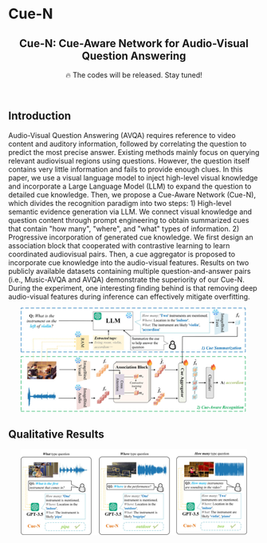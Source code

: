 # Cue-N
<div align="center">

<h2 class="papername"> Cue-N: Cue-Aware Network for Audio-Visual Question Answering </h2>

:fire: The codes will be released. Stay tuned!

<br>
</div>

## Introduction
<p align="left">
Audio-Visual Question Answering (AVQA) requires reference to video content and auditory information, followed by correlating the question to predict the most precise answer. Existing methods mainly focus on querying relevant audiovisual regions using questions. However, the question itself contains very little information and fails to provide enough clues. In this paper, we use a visual language model to inject high-level visual knowledge and incorporate a Large Language Model (LLM) to expand the question to detailed cue knowledge. Then, we propose a Cue-Aware Network (Cue-N), which divides the recognition paradigm into two steps: 1) High-level semantic evidence generation via LLM. We connect visual knowledge and question content through prompt engineering to obtain summarized cues that contain "how many", "where", and "what" types of information. 2) Progressive incorporation of generated cue knowledge. We first design an association block that cooperated with contrastive learning to learn coordinated audiovisual pairs. Then, a cue aggregator is proposed to incorporate cue knowledge into the audio-visual features. Results on two publicly available datasets containing multiple question-and-answer pairs (i.e., Music-AVQA and AVQA) demonstrate the superiority of our Cue-N. During the experiment, one interesting finding behind is that removing deep audio-visual features during inference can effectively mitigate overfitting.
</p>

<div align="center">
<img src='assets/framework.jpg' width='90%'>
</div>

## Qualitative Results
<div align="center">
<img src='assets/qr.jpg' width='90%'>
</div>
